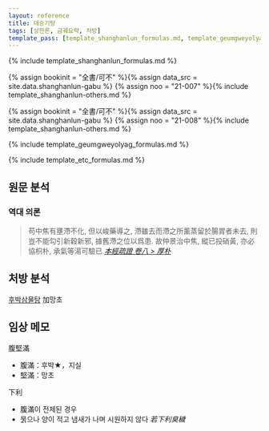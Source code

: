 ```yaml
---
layout: reference
title: 대승기탕
tags: [상한론, 금궤요략, 처방]
template_pass: [template_shanghanlun_formulas.md, template_geumgweyolyag_formulas.md, template_etc_formulas.md]
---
```




{% include template_shanghanlun_formulas.md %}

{% assign bookinit = "全書/可不" %}{% assign data_src = site.data.shanghanlun-gabu %}
{% assign noo = "21-007" %}{% include template_shanghanlun-others.md %}

{% assign bookinit = "全書/可不" %}{% assign data_src = site.data.shanghanlun-gabu %}
{% assign noo = "21-008" %}{% include template_shanghanlun-others.md %}

{% include template_geumgweyolyag_formulas.md %}

{% include template_etc_formulas.md %}




## 원문 분석

### 역대 의론


> 苟中焦有壅滯不化, 但以峻藥導之, 滯雖去而滯之所薰蒸留於腸胃者未去, 則豈不能勾引新穀新邪, 據舊滯之位以爲患. 故仲景治中焦, 縱已投硝黃, 亦必協枳朴, 承氣等湯可驗已 _[本經疏證 卷八 > 厚朴](https://mediclassics.kr/books/154/volume/8#content_91)_


## 처방 분석

[후박삼물탕]({{site.formulaurl}}/후박삼물탕) 加망초

## 임상 메모

腹堅滿
* 腹滿：후박★，지실
* 堅滿：망초

下利
* 腹滿이 전제된 경우
* 묽으나 양이 적고 냄새가 나며 시원하지 않다 _若下利臭穢_
